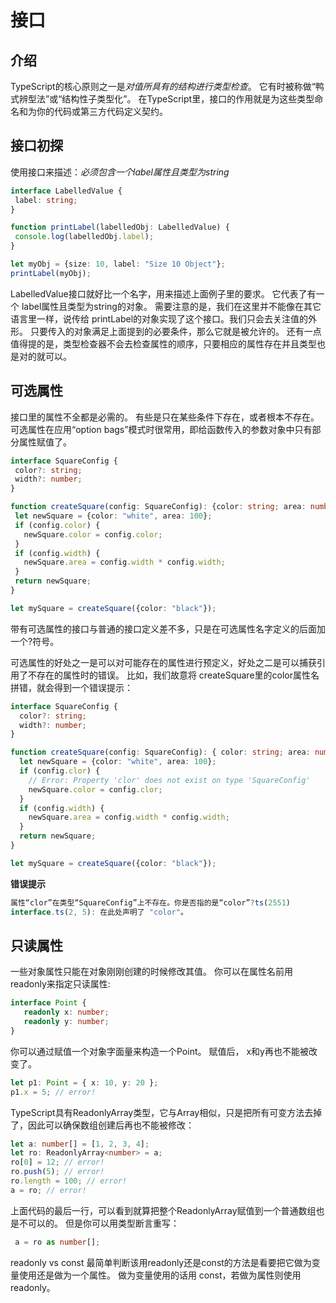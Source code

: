 # 接口
## 介绍

 TypeScript的核心原则之一是*对值所具有的结构进行类型检查*。 它有时被称做“鸭式辨型法”或“结构性子类型化”。 在TypeScript里，接口的作用就是为这些类型命名和为你的代码或第三方代码定义契约。
## 接口初探
 使用接口来描述：*必须包含一个label属性且类型为string*
 ```typescript
 interface LabelledValue {
  label: string;
}

function printLabel(labelledObj: LabelledValue) {
  console.log(labelledObj.label);
}

let myObj = {size: 10, label: "Size 10 Object"};
printLabel(myObj);
 ```
 LabelledValue接口就好比一个名字，用来描述上面例子里的要求。 它代表了有一个 label属性且类型为string的对象。 需要注意的是，我们在这里并不能像在其它语言里一样，说传给 printLabel的对象实现了这个接口。我们只会去关注值的外形。 只要传入的对象满足上面提到的必要条件，那么它就是被允许的。
 还有一点值得提的是，类型检查器不会去检查属性的顺序，只要相应的属性存在并且类型也是对的就可以。
 
 ## 可选属性
 接口里的属性不全都是必需的。 有些是只在某些条件下存在，或者根本不存在。 可选属性在应用“option bags”模式时很常用，即给函数传入的参数对象中只有部分属性赋值了。
 ```typescript
 interface SquareConfig {
  color?: string;
  width?: number;
}

function createSquare(config: SquareConfig): {color: string; area: number} {
  let newSquare = {color: "white", area: 100};
  if (config.color) {
    newSquare.color = config.color;
  }
  if (config.width) {
    newSquare.area = config.width * config.width;
  }
  return newSquare;
}

let mySquare = createSquare({color: "black"});
 ```
带有可选属性的接口与普通的接口定义差不多，只是在可选属性名字定义的后面加一个?符号。

可选属性的好处之一是可以对可能存在的属性进行预定义，好处之二是可以捕获引用了不存在的属性时的错误。 比如，我们故意将 createSquare里的color属性名拼错，就会得到一个错误提示：
```typescript
interface SquareConfig {
  color?: string;
  width?: number;
}

function createSquare(config: SquareConfig): { color: string; area: number } {
  let newSquare = {color: "white", area: 100};
  if (config.clor) {
    // Error: Property 'clor' does not exist on type 'SquareConfig'
    newSquare.color = config.clor;
  }
  if (config.width) {
    newSquare.area = config.width * config.width;
  }
  return newSquare;
}

let mySquare = createSquare({color: "black"});
```
**错误提示**
 ```typescript
 属性“clor”在类型“SquareConfig”上不存在。你是否指的是“color”?ts(2551)
interface.ts(2, 5): 在此处声明了 "color"。
 ```
 ## 只读属性
 一些对象属性只能在对象刚刚创建的时候修改其值。 你可以在属性名前用 readonly来指定只读属性:
 ```typescript
 interface Point {
    readonly x: number;
    readonly y: number;
 }
 ```
 你可以通过赋值一个对象字面量来构造一个Point。 赋值后， x和y再也不能被改变了。
 ```typescript
 let p1: Point = { x: 10, y: 20 };
 p1.x = 5; // error!
 ```
 TypeScript具有ReadonlyArray<T>类型，它与Array<T>相似，只是把所有可变方法去掉了，因此可以确保数组创建后再也不能被修改：

```typescript
let a: number[] = [1, 2, 3, 4];
let ro: ReadonlyArray<number> = a;
ro[0] = 12; // error!
ro.push(5); // error!
ro.length = 100; // error!
a = ro; // error!
```
 上面代码的最后一行，可以看到就算把整个ReadonlyArray赋值到一个普通数组也是不可以的。 但是你可以用类型断言重写：
 ```typescript
  a = ro as number[];
 ```
  
readonly vs const
最简单判断该用readonly还是const的方法是看要把它做为变量使用还是做为一个属性。 做为变量使用的话用 const，若做为属性则使用readonly。


  

